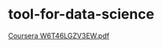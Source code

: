 # tool-for-data-science
[Coursera W6T46LGZV3EW.pdf](https://github.com/ANKUSH-ASR/tool-for-data-science/files/14110154/Coursera.W6T46LGZV3EW.pdf)
